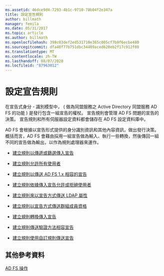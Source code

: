 ```yaml
---
ms.assetid: 46dce9d4-7293-4b1c-9710-78b04f2e347a
title: 設定宣告規則
author: billmath
manager: femila
ms.date: 05/31/2017
ms.topic: article
ms.author: billmath
ms.openlocfilehash: 398c03def2ed531710e365c005cf7b9f6ecbe480
ms.sourcegitcommit: dfa48f77b751dbc34409aced628eb2f17c912f08
ms.translationtype: MT
ms.contentlocale: zh-TW
ms.lasthandoff: 08/07/2020
ms.locfileid: "87963012"
---
```

# <a name="configuring-claim-rules"></a>設定宣告規則

在宣告式身分 \- 識別模型中， \( 做為同盟服務之 Active Directory 同盟服務 AD FS 的功能 \) 是發行包含一組宣告的權杖。 宣告規則會管理 AD FS 問題的宣告的決策。 宣告規則和所有伺服器設定資料都會儲存在 AD FS 設定資料庫中。

AD FS 會根據以宣告形式提供的身分識別資訊和其他內容資訊，做出發行決策。 概括而言，AD FS 會藉由採用一組宣告做為輸入、執行一些轉換，然後傳回一組不同的宣告做為輸出，以作為規則處理器來運作。

-   [建立規則以傳遞或篩選傳入宣告](../../ad-fs/operations/Create-a-Rule-to-Pass-Through-or-Filter-an-Incoming-Claim.md)

-   [建立規則允許所有使用者](../../ad-fs/operations/Create-a-Rule-to-Permit-All-Users.md)

-   [建立規則以傳送 AD FS 1.x 相容的宣告](../../ad-fs/operations/Create-a-Rule-to-Send-an-AD-FS-1x-Compatible-Claim.md)

-   [建立規則依據傳入宣告允許或拒絕使用者](../../ad-fs/operations/Create-a-Rule-to-Permit-or-Deny-Users-Based-on-an-Incoming-Claim.md)

-   [建立規則來以宣告方式傳送 LDAP 屬性](../../ad-fs/operations/Create-a-Rule-to-Send-LDAP-Attributes-as-Claims.md)

-   [建立規則以宣告方式傳送群組成員資格](../../ad-fs/operations/Create-a-Rule-to-Send-Group-Membership-as-a-Claim.md)

-   [建立規則轉換傳入宣告](../../ad-fs/operations/Create-a-Rule-to-Transform-an-Incoming-Claim.md)

-   [建立規則傳送驗證方法相容宣告](../../ad-fs/operations/Create-a-Rule-to-Send-an-Authentication-Method-Claim.md)

-   [建立規則使用自訂規則傳送宣告](../../ad-fs/operations/Create-a-Rule-to-Send-Claims-Using-a-Custom-Rule.md)

## <a name="additional-references"></a>其他參考資料

[AD FS 操作](../ad-fs-operations.md)
